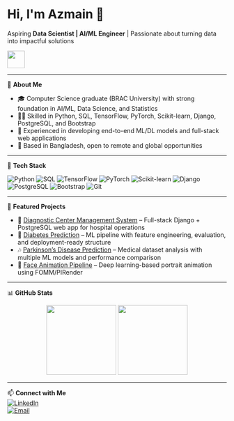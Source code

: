 <!--
## Hi there 👋
**Azmain-Khan-Alve/Azmain-Khan-Alve** is a ✨ _special_ ✨ repository because its `README.md` (this file) appears on your GitHub profile.

Here are some ideas to get you started:

- 🔭 I’m currently working on ...
- 🌱 I’m currently learning ...
- 👯 I’m looking to collaborate on ...
- 🤔 I’m looking for help with ...
- 💬 Ask me about ...
- 📫 How to reach me: ...
- 😄 Pronouns: ...
- ⚡ Fun fact: ...
-->
# Hi, I'm Azmain 👋  
Aspiring **Data Scientist | AI/ML Engineer** | Passionate about turning data into impactful solutions  

<img src="https://media.giphy.com/media/hvRJCLFzcasrR4ia7z/giphy.gif" width="40px" height="40px">

---

🌟 **About Me**  
- 🎓 Computer Science graduate (BRAC University) with strong foundation in AI/ML, Data Science, and Statistics  
- 🧑‍💻 Skilled in Python, SQL, TensorFlow, PyTorch, Scikit-learn, Django, PostgreSQL, and Bootstrap  
- 🚀 Experienced in developing end-to-end ML/DL models and full-stack web applications  
- 📍 Based in Bangladesh, open to remote and global opportunities  

---

🔧 **Tech Stack**  

![Python](https://img.shields.io/badge/Python-3776AB?style=for-the-badge&logo=python&logoColor=white)
![SQL](https://img.shields.io/badge/SQL-336791?style=for-the-badge&logo=postgresql&logoColor=white)
![TensorFlow](https://img.shields.io/badge/TensorFlow-FF6F00?style=for-the-badge&logo=tensorflow&logoColor=white)
![PyTorch](https://img.shields.io/badge/PyTorch-EE4C2C?style=for-the-badge&logo=pytorch&logoColor=white)
![Scikit-learn](https://img.shields.io/badge/Scikit--Learn-F7931E?style=for-the-badge&logo=scikit-learn&logoColor=white)
![Django](https://img.shields.io/badge/Django-092E20?style=for-the-badge&logo=django&logoColor=white)
![PostgreSQL](https://img.shields.io/badge/PostgreSQL-4169E1?style=for-the-badge&logo=postgresql&logoColor=white)
![Bootstrap](https://img.shields.io/badge/Bootstrap-563D7C?style=for-the-badge&logo=bootstrap&logoColor=white)
![Git](https://img.shields.io/badge/Git-F05032?style=for-the-badge&logo=git&logoColor=white)

---

📂 **Featured Projects**  
- 🏥 [Diagnostic Center Management System](#) – Full-stack Django + PostgreSQL web app for hospital operations  
- 🧠 [Diabetes Prediction](#) – ML pipeline with feature engineering, evaluation, and deployment-ready structure  
- 🎶 [Parkinson’s Disease Prediction](#) – Medical dataset analysis with multiple ML models and performance comparison  
- 👤 [Face Animation Pipeline](#) – Deep learning-based portrait animation using FOMM/PIRender  

---

📊 **GitHub Stats**  

<p align="center">
  <img src="https://github-readme-stats.vercel.app/api?username=AzmainKhanAlve&show_icons=true&theme=tokyonight" height="160px">
  <img src="https://github-readme-stats.vercel.app/api/top-langs/?username=AzmainKhanAlve&layout=compact&theme=tokyonight" height="160px">
</p>

---

📫 **Connect with Me**  
[![LinkedIn](https://img.shields.io/badge/LinkedIn-0A66C2?style=for-the-badge&logo=linkedin&logoColor=white)](https://www.linkedin.com/in/md-azmain-khan-alve-716536229)  
[![Email](https://img.shields.io/badge/Email-D14836?style=for-the-badge&logo=gmail&logoColor=white)](mailto:akalve699@gmail.com)  
